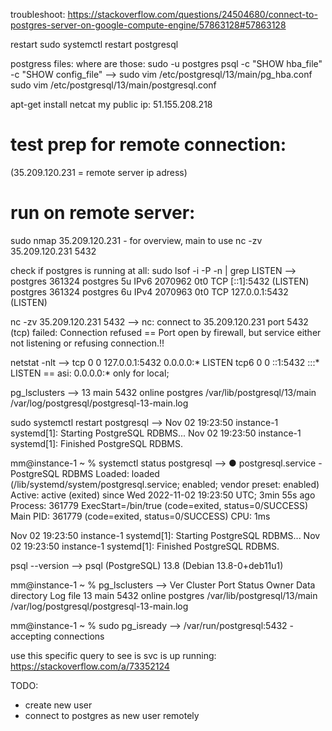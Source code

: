 troubleshoot: https://stackoverflow.com/questions/24504680/connect-to-postgres-server-on-google-compute-engine/57863128#57863128


restart 
sudo systemctl restart postgresql


postgress files:
where are those: sudo -u postgres psql -c "SHOW hba_file" -c "SHOW config_file"
-->
 sudo vim /etc/postgresql/13/main/pg_hba.conf
 sudo vim /etc/postgresql/13/main/postgresql.conf

apt-get install netcat
my public ip: 51.155.208.218



# test prep for remote connection:
(35.209.120.231 = remote server ip adress)
# run on remote server:
sudo nmap 35.209.120.231  - for overview, main to use
nc -zv 35.209.120.231 5432

check if postgres is running at all:
sudo lsof -i -P -n | grep LISTEN
-->
postgres  361324 postgres    5u  IPv6 2070962      0t0  TCP [::1]:5432 (LISTEN)
postgres  361324 postgres    6u  IPv4 2070963      0t0  TCP 127.0.0.1:5432 (LISTEN)

nc -zv 35.209.120.231 5432
--> nc: connect to 35.209.120.231 port 5432 (tcp) failed: Connection refused
== Port open by firewall, but service either not listening or refusing connection.!!


netstat -nlt
-->
tcp        0      0 127.0.0.1:5432          0.0.0.0:*               LISTEN
tcp6       0      0 ::1:5432                :::*                    LISTEN
== asi: 0.0.0.0:*  only for local;


pg_lsclusters
--> 13  main    5432 online postgres /var/lib/postgresql/13/main /var/log/postgresql/postgresql-13-main.log

sudo systemctl restart postgresql
--> Nov 02 19:23:50 instance-1 systemd[1]: Starting PostgreSQL RDBMS...
Nov 02 19:23:50 instance-1 systemd[1]: Finished PostgreSQL RDBMS.

mm@instance-1 ~ % systemctl status postgresql
-->
● postgresql.service - PostgreSQL RDBMS
     Loaded: loaded (/lib/systemd/system/postgresql.service; enabled; vendor preset: enabled)
     Active: active (exited) since Wed 2022-11-02 19:23:50 UTC; 3min 55s ago
    Process: 361779 ExecStart=/bin/true (code=exited, status=0/SUCCESS)
   Main PID: 361779 (code=exited, status=0/SUCCESS)
        CPU: 1ms

Nov 02 19:23:50 instance-1 systemd[1]: Starting PostgreSQL RDBMS...
Nov 02 19:23:50 instance-1 systemd[1]: Finished PostgreSQL RDBMS.

psql --version
--> psql (PostgreSQL) 13.8 (Debian 13.8-0+deb11u1)

mm@instance-1 ~ % pg_lsclusters
-->
Ver Cluster Port Status Owner    Data directory              Log file
13  main    5432 online postgres /var/lib/postgresql/13/main /var/log/postgresql/postgresql-13-main.log

mm@instance-1 ~ % sudo pg_isready
-->
/var/run/postgresql:5432 - accepting connections

use this specific query to see is svc is up running: https://stackoverflow.com/a/73352124



TODO:
- create new user
- connect to postgres as new user remotely